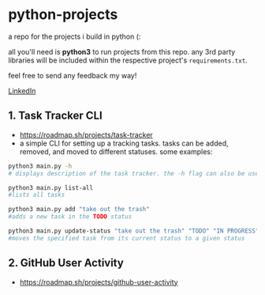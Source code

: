 # python-projects

a repo for the projects i build in python (:

all you'll need is **python3** to run projects from this repo. any 3rd party libraries will be included within the respective project's ```requirements.txt```.

feel free to send any feedback my way! 

[LinkedIn](https://www.linkedin.com/in/ferrell-gray-ab3121182/)

## 1. Task Tracker CLI
- https://roadmap.sh/projects/task-tracker
- a simple CLI for setting up a tracking tasks. tasks can be added, removed, and moved to different statuses. some examples:

```bash
python3 main.py -h
# displays description of the task tracker. the -h flag can also be used on any command passed to the CLI for a description of available commands.
```


```bash
python3 main.py list-all
#lists all tasks
```

```bash
python3 main.py add "take out the trash"
#adds a new task in the TODO status
```

```bash
python3 main.py update-status "take out the trash" "TODO" "IN PROGRESS"
#moves the specified task from its current status to a given status
```

## 2. GitHub User Activity
- https://roadmap.sh/projects/github-user-activity
